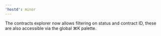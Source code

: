 ```yaml
---
'hostd': minor
---
```


The contracts explorer now allows filtering on status and contract ID, these are also accessible via the global ⌘K palette.
